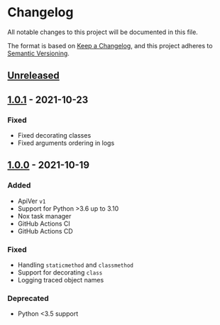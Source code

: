# Changelog
All notable changes to this project will be documented in this file.

The format is based on [Keep a Changelog](https://keepachangelog.com/en/1.0.0/),
and this project adheres to [Semantic Versioning](https://semver.org/spec/v2.0.0.html).

## [Unreleased]

## [1.0.1] - 2021-10-23

### Fixed
* Fixed decorating classes
* Fixed arguments ordering in logs

## [1.0.0] - 2021-10-19

### Added
* ApiVer `v1`
* Support for Python >3.6 up to 3.10
* Nox task manager
* GitHub Actions CI
* GitHub Actions CD

### Fixed
* Handling `staticmethod` and `classmethod`
* Support for decorating `class`
* Logging traced object names

### Deprecated
* Python <3.5 support

[Unreleased]: https://github.com/Backblaze/b2-sdk-python/compare/v1.0.1...HEAD
[1.0.1]: https://github.com/Backblaze/b2-sdk-python/compare/v1.0.0...v1.0.1
[1.0.0]: https://github.com/Backblaze/b2-sdk-python/compare/0.1.2...v1.0.0
